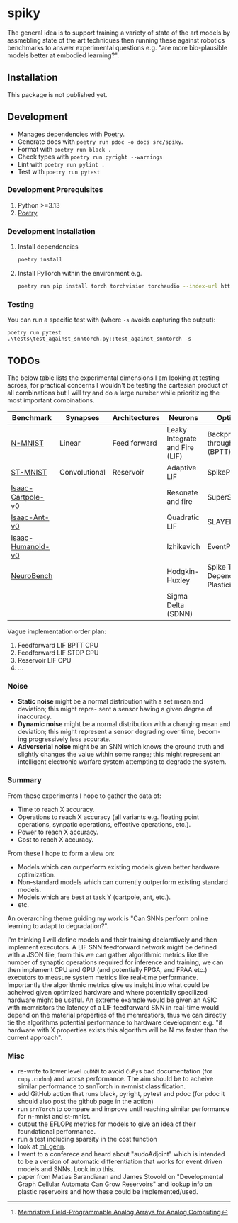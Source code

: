 # spiky

The general idea is to support training a variety of state of the art models by assmebling state of the art techniques then running these against robotics benchmarks to answer experimental questions e.g. "are more bio-plausible models better at embodied learning?".

## Installation

This package is not published yet.

## Development

- Manages dependencies with [Poetry](https://python-poetry.org/).
- Generate docs with `poetry run pdoc -o docs src/spiky`.
- Format with `poetry run black .`
- Check types with `poetry run pyright --warnings`
- Lint with `poetry run pylint .`
- Test with `poetry run pytest`

### Development Prerequisites

1. Python >=3.13
1. [Poetry](https://python-poetry.org/)

### Development Installation

1. Install dependencies

   ```bash
   poetry install
   ```

1. Install PyTorch within the environment e.g.

   ```bash
   poetry run pip install torch torchvision torchaudio --index-url https://download.pytorch.org/whl/cu118
   ```

### Testing

You can run a specific test with (where `-s` avoids capturing the output):

```
poetry run pytest .\tests\test_against_snntorch.py::test_against_snntorch -s
```

## TODOs

The below table lists the experimental dimensions I am looking at testing across, for practical
concerns I wouldn't be testing the cartesian product of all combinations but I will try and do a
large number while prioritizing the most important combinations.

Benchmark|Synapses|Architectures|Neurons|Optimizers|Hardware|Noise
---|---|---|---|---|---|---
[N-MNIST](https://www.garrickorchard.com/datasets/n-mnist)|Linear|Feed forward|Leaky Integrate and Fire (LIF)|Backpropagation through time (BPTT)|CPU|None
[ST-MNIST](https://hh-see.com/projects/2_project/)|Convolutional|Reservoir|Adaptive LIF|SpikeProp|GPU|Static
[Isaac-Cartpole-v0](https://isaac-sim.github.io/IsaacLab/main/source/overview/environments.html)| | |Resonate and fire|SuperSpike|TPU|Dynamic
[Isaac-Ant-v0](https://isaac-sim.github.io/IsaacLab/main/source/overview/environments.html)| | |Quadratic LIF|SLAYER|FPGA|Adverserial
[Isaac-Humanoid-v0](https://isaac-sim.github.io/IsaacLab/main/source/overview/environments.html)| | |Izhikevich|EventProp|FPAA|
[NeuroBench](https://github.com/NeuroBench/neurobench)| | |Hodgkin-Huxley|Spike Timing Dependant Plasticity (STDP)|memFPAA[^1]|
| | | |Sigma Delta (SDNN)| | |

Vague implementation order plan:
1. Feedforward LIF BPTT CPU
2. Feedforward LIF STDP CPU
3. Reservoir LIF CPU
4. ...

### Noise

- **Static noise** might be a normal distribution
with a set mean and deviation; this might repre-
sent a sensor having a given degree of inaccuracy.
- **Dynamic noise** might be a normal distribution
with a changing mean and deviation; this might
represent a sensor degrading over time, becom-
ing progressively less accurate.
- **Adverserial noise** might be an SNN which
knows the ground truth and slightly changes the
value within some range; this might represent an
intelligent electronic warfare system attempting
to degrade the system.

### Summary

[^1]: [Memristive Field-Programmable Analog Arrays for Analog Computing](https://advanced.onlinelibrary.wiley.com/doi/full/10.1002/adma.202206648)

From these experiments I hope to gather the data of:

- Time to reach X accuracy.
- Operations to reach X accuracy (all variants e.g. floating point operations, synpatic operations, effective operations, etc.).
- Power to reach X accuracy.
- Cost to reach X accuracy.

From these I hope to form a view on:

- Models which can outperform existing models given better hardware optimization.
- Non-standard models which can currently outperform existing standard models.
- Models which are best at task Y (cartpole, ant, etc.).
- etc.

An overarching theme guiding my work is "Can SNNs perform online learning to adapt to degradation?".

I'm thinking I will define models and their training declaratively and then implement executors. A LIF SNN feedforward network might be defined with a JSON file, from this we can gather algorithmic metrics like the number of synaptic operations required for inference and training, we can then implement CPU and GPU (and potentially FPGA, and FPAA etc.) executors to measure system metrics like real-time performance. Importantly the algorithmic metrics give us insight into what could be acheived given optimized hardware and where potentially specilized hardware might be useful. An extreme example would be given an ASIC with memristors the latency of a LIF feedforward SNN in real-time would depend on the material properties of the memrestiors, thus we can directly tie the algorithms potential performance to hardware development e.g. "if hardware with X properties exists this algorithm will be N ms faster than the current approach".

### Misc

- re-write to lower level `cuDNN` to avoid `CuPy`s bad documentation (for `cupy.cudnn`) and worse performance.
  The aim should be to acheive similar performance to snnTorch in n-mnist classification.
- add GitHub action that runs black, pyright, pytest and pdoc (for pdoc it should also post the github page in the action)
- run `snnTorch` to compare and improve until reaching similar performance for n-mnist and st-mnist.
- output the EFLOPs metrics for models to give an idea of their foundational performance.
- run a test including sparsity in the cost function
- look at [ml_genn](https://github.com/genn-team/ml_genn).
- I went to a conferece and heard about "audoAdjoint" which is intended to be a version of automatic differentiation that works for event driven models and SNNs. Look into this.
- paper from Matias Barandiaran and James Stovold on "Developmental Graph Cellular Automata Can Grow Reservoirs" and lookup info on plastic reservoirs and how these could be implemented/used.